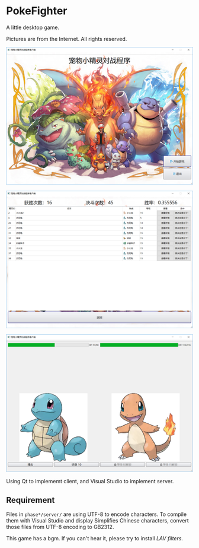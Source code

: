 # PokeFighter

A little desktop game.

Pictures are from the Internet. All rights reserved.

![20](img/20.png)

![27](img/27.png)

![26](img/26.png)

Using Qt to implememt client, and Visual Studio to implement server.

## Requirement

Files in `phase*/server/` are using UTF-8 to encode characters. To compile them with Visual Studio and display Simplifies Chinese characters, convert those files from UTF-8 encoding to GB2312.

This game has a bgm. If you can't hear it, please try to install *LAV filters*.

